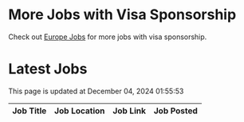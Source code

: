 # More Jobs with Visa Sponsorship

Check out [Europe Jobs](https://github.com/sureshparimi/europejobs#latest-jobs) for more jobs with visa sponsorship.

# Latest Jobs

This page is updated at December 04, 2024 01:55:53

| Job Title | Job Location | Job Link | Job Posted |
| --- | --- | --- | --- |

